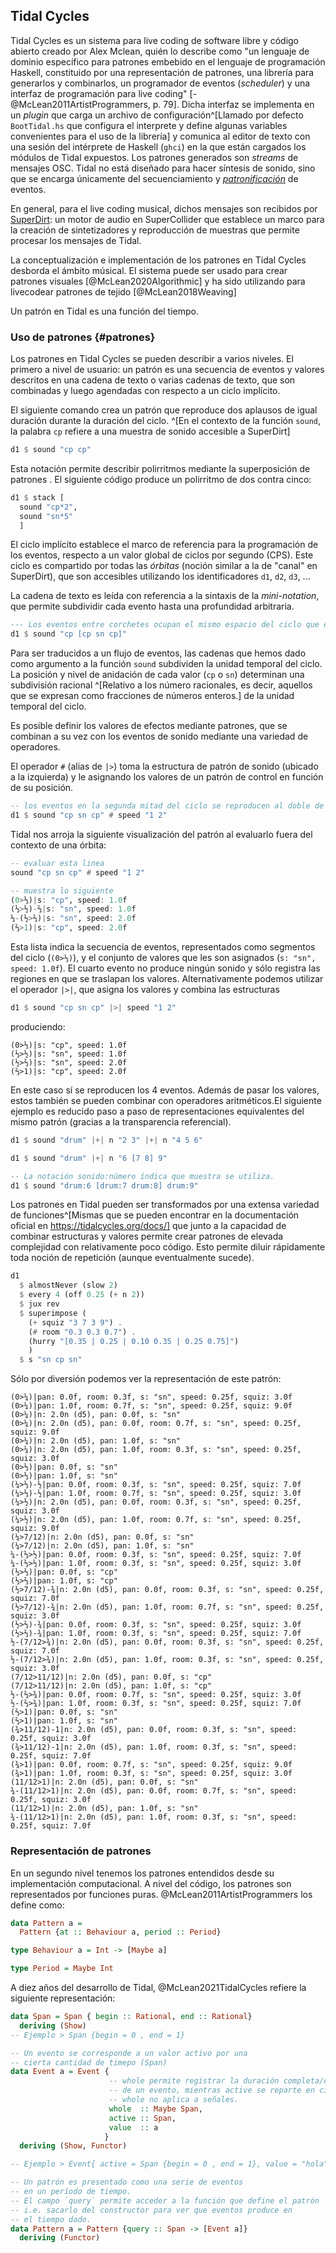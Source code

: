 ## Tidal Cycles

Tidal Cycles es un sistema para live coding de software libre y código abierto creado por Alex Mclean, quién lo describe como
"un lenguaje de dominio específico para patrones embebido en el lenguaje de programación Haskell,
constituido por una representación de patrones, una librería para generarlos y combinarlos, un programador de eventos (_scheduler_) y una interfaz de programación para live coding" [-@McLean2011ArtistProgrammers, p. 79].
Dicha interfaz se implementa en un _plugin_ que carga un archivo de configuración^[Llamado por defecto `BootTidal.hs` que configura el interprete y define algunas variables convenientes para el uso de la librería] y comunica al editor de texto con una sesión del intérprete de Haskell (`ghci`) en la que están cargados los módulos de Tidal expuestos. Los patrones generados son _streams_ de mensajes OSC.
Tidal no está diseñado para hacer síntesis de sonido, sino que se encarga únicamente del secuenciamiento y [_patronificación_](#patrones) de eventos.

En general, para el live coding musical, dichos mensajes son recibidos por
[SuperDirt](https://github.com/musikinformatik/SuperDirt): un motor de audio en SuperCollider que establece un marco para la creación de sintetizadores y reproducción de muestras
que permite procesar los mensajes de Tidal.

La conceptualización e implementación de los patrones en Tidal Cycles desborda el ámbito músical.
El sistema puede ser usado para crear patrones visuales [@McLean2020Algorithmic] y ha sido utilizando para livecodear patrones de tejido [@McLean2018Weaving]


Un patrón en Tidal es una función del tiempo.

### Uso de patrones  {#patrones}

Los patrones en Tidal Cycles se pueden describir a varios niveles.
El primero a nivel de usuario: un patrón es una secuencia de eventos y valores descritos en una cadena de texto o varias cadenas de texto,
que son combinadas y luego agendadas con respecto a un ciclo implícito.

El siguiente comando crea un patrón que reproduce dos aplausos de igual duración durante la duración del ciclo.
^[En el contexto de la función `sound`, la palabra `cp` refiere a una muestra de sonido accesible a SuperDirt]

```haskell
d1 $ sound "cp cp"
```

Esta notación permite describir polirritmos mediante la superposición de patrones . El siguiente código produce un polirritmo de dos contra cinco:

```haskell
d1 $ stack [
  sound "cp*2",
  sound "sn*5"
  ]
```

El ciclo implícito establece el marco de referencia para la programación de los eventos, respecto a un valor global de ciclos por segundo (CPS).  Este ciclo es compartido por todas las _órbitas_ (noción similar a la de "canal" en SuperDirt),
que son accesibles utilizando los identificadores `d1`, `d2`, `d3`, ...

La cadena de texto es leída con referencia a la sintaxis de la _mini-notation_, que permite subdividir cada evento hasta una profundidad arbitraria.

```haskell
--- Los eventos entre corchetes ocupan el mismo espacio del ciclo que el inicial
d1 $ sound "cp [cp sn cp]"
```

Para ser traducidos a un flujo de eventos, las cadenas que hemos dado como argumento a la función `sound` subdividen la unidad temporal del ciclo. La posición y nivel de anidación de cada valor  (`cp` o `sn`) determinan una subdivisión racional ^[Relativo a los número racionales, es decir, aquellos que se expresan como fracciones de números enteros.] de la unidad temporal del ciclo.

Es posible definir los valores de efectos mediante patrones, que se combinan a su vez con los eventos de sonido
mediante una variedad de operadores.

El operador `#` (alias de `|>`) toma la estructura de patrón de sonido (ubicado a la izquierda) y le asignando los valores de un patrón de control en función de su posición.

```haskell
-- los eventos en la segunda mitad del ciclo se reproducen al doble de velocidad
d1 $ sound "cp sn cp" # speed "1 2"
```

Tidal nos arroja la siguiente visualización del patrón al evaluarlo fuera del contexto de una órbita:

```haskell
-- evaluar esta linea
sound "cp sn cp" # speed "1 2"

-- muestra lo siguiente
(0>⅓)|s: "cp", speed: 1.0f
(⅓>½)-⅔|s: "sn", speed: 1.0f
⅓-(½>⅔)|s: "sn", speed: 2.0f
(⅔>1)|s: "cp", speed: 2.0f
```

Esta lista indica la secuencia de eventos, representados como segmentos del ciclo (`(0>⅓)`),
y el conjunto de valores  que les son asignados (`s: "sn", speed: 1.0f`).
El cuarto evento no produce ningún sonido y sólo registra las regiones en que se traslapan los valores.
Alternativamente podemos utilizar el operador `|>|`, que asigna los valores y combina las estructuras

```haskell
d1 $ sound "cp sn cp" |>| speed "1 2"
```

produciendo:

```
(0>⅓)|s: "cp", speed: 1.0f
(⅓>½)|s: "sn", speed: 1.0f
(½>⅔)|s: "sn", speed: 2.0f
(⅔>1)|s: "cp", speed: 2.0f
```

En este caso sí se reproducen los 4 eventos.
Además de pasar los valores, estos también se pueden combinar con operadores aritméticos.El siguiente ejemplo es reducido paso a paso de representaciones equivalentes del mismo patrón (gracias a la transparencia referencial).

```haskell
d1 $ sound "drum" |+| n "2 3" |+| n "4 5 6"

d1 $ sound "drum" |+| n "6 [7 8] 9"

-- La notación sonido:número índica que muestra se utiliza.
d1 $ sound "drum:6 [drum:7 drum:8] drum:9"
```

Los patrones en Tidal pueden ser transformados por una extensa variedad de funciones^[Mismas que se pueden encontrar en la documentación oficial en https://tidalcycles.org/docs/] que junto a la capacidad de combinar estructuras y valores permite crear patrones de elevada complejidad con relativamente poco código. Esto permite diluir rápidamente toda noción de repetición (aunque eventualmente sucede).

```haskell {#ejemploTidalHaskell}
d1
  $ almostNever (slow 2)
  $ every 4 (off 0.25 (+ n 2))
  $ jux rev
  $ superimpose (
    (+ squiz "3 7 3 9") .
    (# room "0.3 0.3 0.7") .
    (hurry "[0.35 | 0.25 | 0.10 0.35 | 0.25 0.75]")
    )
  $ s "sn cp sn"
```

Sólo por diversión podemos ver la representación de este patrón:

```
(0>¼)|pan: 0.0f, room: 0.3f, s: "sn", speed: 0.25f, squiz: 3.0f
(0>¼)|pan: 1.0f, room: 0.7f, s: "sn", speed: 0.25f, squiz: 9.0f
(0>¼)|n: 2.0n (d5), pan: 0.0f, s: "sn"
(0>¼)|n: 2.0n (d5), pan: 0.0f, room: 0.7f, s: "sn", speed: 0.25f, squiz: 9.0f
(0>¼)|n: 2.0n (d5), pan: 1.0f, s: "sn"
(0>¼)|n: 2.0n (d5), pan: 1.0f, room: 0.3f, s: "sn", speed: 0.25f, squiz: 3.0f
(0>⅓)|pan: 0.0f, s: "sn"
(0>⅓)|pan: 1.0f, s: "sn"
(¼>⅓)-½|pan: 0.0f, room: 0.3f, s: "sn", speed: 0.25f, squiz: 7.0f
(¼>⅓)-½|pan: 1.0f, room: 0.7f, s: "sn", speed: 0.25f, squiz: 3.0f
(¼>½)|n: 2.0n (d5), pan: 0.0f, room: 0.3f, s: "sn", speed: 0.25f, squiz: 3.0f
(¼>½)|n: 2.0n (d5), pan: 1.0f, room: 0.7f, s: "sn", speed: 0.25f, squiz: 9.0f
(¼>7/12)|n: 2.0n (d5), pan: 0.0f, s: "sn"
(¼>7/12)|n: 2.0n (d5), pan: 1.0f, s: "sn"
¼-(⅓>½)|pan: 0.0f, room: 0.3f, s: "sn", speed: 0.25f, squiz: 7.0f
¼-(⅓>½)|pan: 1.0f, room: 0.3f, s: "sn", speed: 0.25f, squiz: 3.0f
(⅓>⅔)|pan: 0.0f, s: "cp"
(⅓>⅔)|pan: 1.0f, s: "cp"
(½>7/12)-¾|n: 2.0n (d5), pan: 0.0f, room: 0.3f, s: "sn", speed: 0.25f, squiz: 7.0f
(½>7/12)-¾|n: 2.0n (d5), pan: 1.0f, room: 0.7f, s: "sn", speed: 0.25f, squiz: 3.0f
(½>⅔)-¾|pan: 0.0f, room: 0.3f, s: "sn", speed: 0.25f, squiz: 3.0f
(½>⅔)-¾|pan: 1.0f, room: 0.3f, s: "sn", speed: 0.25f, squiz: 7.0f
½-(7/12>¾)|n: 2.0n (d5), pan: 0.0f, room: 0.3f, s: "sn", speed: 0.25f, squiz: 7.0f
½-(7/12>¾)|n: 2.0n (d5), pan: 1.0f, room: 0.3f, s: "sn", speed: 0.25f, squiz: 3.0f
(7/12>11/12)|n: 2.0n (d5), pan: 0.0f, s: "cp"
(7/12>11/12)|n: 2.0n (d5), pan: 1.0f, s: "cp"
½-(⅔>¾)|pan: 0.0f, room: 0.7f, s: "sn", speed: 0.25f, squiz: 3.0f
½-(⅔>¾)|pan: 1.0f, room: 0.3f, s: "sn", speed: 0.25f, squiz: 7.0f
(⅔>1)|pan: 0.0f, s: "sn"
(⅔>1)|pan: 1.0f, s: "sn"
(¾>11/12)-1|n: 2.0n (d5), pan: 0.0f, room: 0.3f, s: "sn", speed: 0.25f, squiz: 3.0f
(¾>11/12)-1|n: 2.0n (d5), pan: 1.0f, room: 0.3f, s: "sn", speed: 0.25f, squiz: 7.0f
(¾>1)|pan: 0.0f, room: 0.7f, s: "sn", speed: 0.25f, squiz: 9.0f
(¾>1)|pan: 1.0f, room: 0.3f, s: "sn", speed: 0.25f, squiz: 3.0f
(11/12>1)|n: 2.0n (d5), pan: 0.0f, s: "sn"
¾-(11/12>1)|n: 2.0n (d5), pan: 0.0f, room: 0.7f, s: "sn", speed: 0.25f, squiz: 3.0f
(11/12>1)|n: 2.0n (d5), pan: 1.0f, s: "sn"
¾-(11/12>1)|n: 2.0n (d5), pan: 1.0f, room: 0.3f, s: "sn", speed: 0.25f, squiz: 7.0f
```

### Representación de patrones

En un segundo nivel tenemos los patrones entendidos desde su implementación computacional.
A nivel del código, los patrones son representados por funciones puras. @McLean2011ArtistProgrammers los define como:

```haskell
data Pattern a =
  Pattern {at :: Behaviour a, period :: Period}

type Behaviour a = Int -> [Maybe a]

type Period = Maybe Int
```

A diez años del desarrollo de Tidal,  @McLean2021TidalCycles refiere la siguiente representación:

```haskell
data Span = Span { begin :: Rational, end :: Rational}
  deriving (Show)
-- Ejemplo > Span {begin = 0 , end = 1}

-- Un evento se corresponde a un valor activo por una
-- cierta cantidad de timepo (Span)
data Event a = Event {
                      -- whole permite registrar la duración completa/original
                      -- de un evento, mientras active se reparte en ciclos.
                      -- whole no aplica a señales.
                      whole  :: Maybe Span,
                      active :: Span,
                      value  :: a
                     }
  deriving (Show, Functor)

-- Ejemplo > Event{ active = Span {begin = 0 , end = 1}, value = "hola"}

-- Un patrón es presentado como una serie de eventos
-- en un período de tiempo.
-- El campo `query` permite acceder a la función que define el patrón
-- i.e. sacarlo del constructor para ver que eventos produce en
-- el tiempo dado.
data Pattern a = Pattern {query :: Span -> [Event a]}
  deriving (Functor)
```
